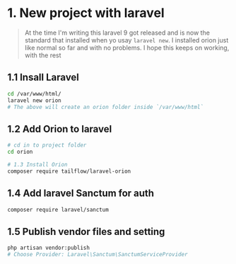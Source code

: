 # 1. New project with laravel

> At the time I'm writing this laravel 9 got released and is now the standard that installed when yo usay `laravel new`. I installed orion just like normal so far and with no problems. I hope this keeps on working, with the rest

## 1.1 Insall Laravel

```sh
cd /var/www/html/
laravel new orion
# The above will create an orion folder inside `/var/www/html`
```

## 1.2 Add Orion to laravel

```sh
# cd in to project folder
cd orion

# 1.3 Install Orion
composer require tailflow/laravel-orion
```

## 1.4 Add laravel Sanctum for auth

```sh
composer require laravel/sanctum
```

## 1.5 Publish vendor files and setting

```sh
php artisan vendor:publish
# Choose Provider: Laravel\Sanctum\SanctumServiceProvider
```
